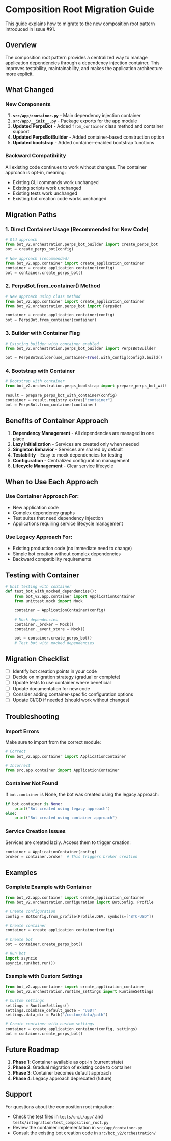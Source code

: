 # Composition Root Migration Guide

This guide explains how to migrate to the new composition root pattern introduced in Issue #91.

## Overview

The composition root pattern provides a centralized way to manage application dependencies through a dependency injection container. This improves testability, maintainability, and makes the application architecture more explicit.

## What Changed

### New Components

1. **`src/app/container.py`** - Main dependency injection container
2. **`src/app/__init__.py`** - Package exports for the app module
3. **Updated PerpsBot** - Added `from_container` class method and container support
4. **Updated PerpsBotBuilder** - Added container-based construction option
5. **Updated bootstrap** - Added container-enabled bootstrap functions

### Backward Compatibility

All existing code continues to work without changes. The container approach is opt-in, meaning:

- Existing CLI commands work unchanged
- Existing scripts work unchanged
- Existing tests work unchanged
- Existing bot creation code works unchanged

## Migration Paths

### 1. Direct Container Usage (Recommended for New Code)

```python
# Old approach
from bot_v2.orchestration.perps_bot_builder import create_perps_bot
bot = create_perps_bot(config)

# New approach (recommended)
from bot_v2.app.container import create_application_container
container = create_application_container(config)
bot = container.create_perps_bot()
```

### 2. PerpsBot.from_container() Method

```python
# New approach using class method
from bot_v2.app.container import create_application_container
from bot_v2.orchestration.perps_bot import PerpsBot

container = create_application_container(config)
bot = PerpsBot.from_container(container)
```

### 3. Builder with Container Flag

```python
# Existing builder with container enabled
from bot_v2.orchestration.perps_bot_builder import PerpsBotBuilder

bot = PerpsBotBuilder(use_container=True).with_config(config).build()
```

### 4. Bootstrap with Container

```python
# Bootstrap with container
from bot_v2.orchestration.perps_bootstrap import prepare_perps_bot_with_container

result = prepare_perps_bot_with_container(config)
container = result.registry.extras["container"]
bot = PerpsBot.from_container(container)
```

## Benefits of Container Approach

1. **Dependency Management** - All dependencies are managed in one place
2. **Lazy Initialization** - Services are created only when needed
3. **Singleton Behavior** - Services are shared by default
4. **Testability** - Easy to mock dependencies for testing
5. **Configuration** - Centralized configuration management
6. **Lifecycle Management** - Clear service lifecycle

## When to Use Each Approach

### Use Container Approach For:
- New application code
- Complex dependency graphs
- Test suites that need dependency injection
- Applications requiring service lifecycle management

### Use Legacy Approach For:
- Existing production code (no immediate need to change)
- Simple bot creation without complex dependencies
- Backward compatibility requirements

## Testing with Container

```python
# Unit testing with container
def test_bot_with_mocked_dependencies():
    from bot_v2.app.container import ApplicationContainer
    from unittest.mock import Mock

    container = ApplicationContainer(config)

    # Mock dependencies
    container._broker = Mock()
    container._event_store = Mock()

    bot = container.create_perps_bot()
    # Test bot with mocked dependencies
```

## Migration Checklist

- [ ] Identify bot creation points in your code
- [ ] Decide on migration strategy (gradual or complete)
- [ ] Update tests to use container where beneficial
- [ ] Update documentation for new code
- [ ] Consider adding container-specific configuration options
- [ ] Update CI/CD if needed (should work without changes)

## Troubleshooting

### Import Errors
Make sure to import from the correct module:
```python
# Correct
from bot_v2.app.container import ApplicationContainer

# Incorrect
from src.app.container import ApplicationContainer
```

### Container Not Found
If `bot.container` is None, the bot was created using the legacy approach:
```python
if bot.container is None:
    print("Bot created using legacy approach")
else:
    print("Bot created using container approach")
```

### Service Creation Issues
Services are created lazily. Access them to trigger creation:
```python
container = ApplicationContainer(config)
broker = container.broker  # This triggers broker creation
```

## Examples

### Complete Example with Container

```python
from bot_v2.app.container import create_application_container
from bot_v2.orchestration.configuration import BotConfig, Profile

# Create configuration
config = BotConfig.from_profile(Profile.DEV, symbols=["BTC-USD"])

# Create container
container = create_application_container(config)

# Create bot
bot = container.create_perps_bot()

# Run bot
import asyncio
asyncio.run(bot.run())
```

### Example with Custom Settings

```python
from bot_v2.app.container import create_application_container
from bot_v2.orchestration.runtime_settings import RuntimeSettings

# Custom settings
settings = RuntimeSettings()
settings.coinbase_default_quote = "USDT"
settings.data_dir = Path("/custom/data/path")

# Create container with custom settings
container = create_application_container(config, settings)
bot = container.create_perps_bot()
```

## Future Roadmap

1. **Phase 1**: Container available as opt-in (current state)
2. **Phase 2**: Gradual migration of existing code to container
3. **Phase 3**: Container becomes default approach
4. **Phase 4**: Legacy approach deprecated (future)

## Support

For questions about the composition root migration:
- Check the test files in `tests/unit/app/` and `tests/integration/test_composition_root.py`
- Review the container implementation in `src/app/container.py`
- Consult the existing bot creation code in `src/bot_v2/orchestration/`
